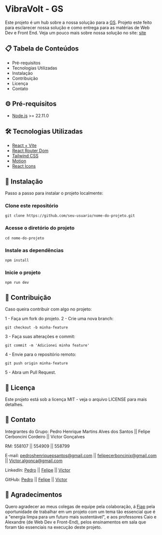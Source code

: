 # VibraVolt - GS
Este projeto é um hub sobre a nossa solução para a [GS](https://www.fiap.com.br/graduacao/global-solution/).
Projeto este feito para esclarecer nossa solução e como entrega para as matérias de Web Dev e Front End.
Veja um pouco mais sobre nossa solução no site: [site]()

## 📋 Tabela de Conteúdos
- Pré-requisitos
- Tecnologias Utilizadas
- Instalação
- Contribuição
- Licença
- Contato

## ⚙️ Pré-requisitos

- [Node.js](https://nodejs.org/pt) >= 22.11.0

## 🛠️ Tecnologias Utilizadas

- [React + Vite](https://react.dev/)
- [React Router Dom](https://www.npmjs.com/package/react-router-dom)
- [Tailwind CSS](https://tailwindcss.com/)
- [Motion](https://motion.dev/)
- [React Icons](https://react-icons.github.io/react-icons/)

## 🚀 Instalação
Passo a passo para instalar o projeto localmente:

### Clone este repositório
```
git clone https://github.com/seu-usuario/nome-do-projeto.git
```

### Acesse o diretório do projeto
```
cd nome-do-projeto
```

### Instale as dependências
```
npm install
```

### Inicie o projeto
```
npm run dev
```

## 🤝 Contribuição
Caso queira contribuir com algo no projeto:

1 - Faça um fork do projeto.
2 - Crie uma nova branch:
```
git checkout -b minha-feature
```
3 - Faça suas alterações e commit:
```
git commit -m 'Adicionei minha feature'
```
4 - Envie para o repositório remoto:
```
git push origin minha-feature
```
5 - Abra um Pull Request.

## 📄 Licença

Este projeto está sob a licença MIT - veja o arquivo LICENSE para mais detalhes.

## 📧 Contato

Integrantes do Grupo: Pedro Henrique Martins Alves dos Santos || Felipe Cerboncini Cordeiro || Victor Gonçalves

RM: 558107 || 554909 || 558799

E-mail: pedroshenriquepsantos@gmail.com || felipecerboncinix@gmail.com || Victor.algonca@gmail.com

LinkedIn: [Pedro](https://www.linkedin.com/in/pedrohmas/) || [Felipe](https://www.linkedin.com/in/felipe-cerboncini-cordeiro/) || [Victor](https://www.linkedin.com/in/victor-gon%C3%A7alves-3601a42b9/)

GitHub: [Pedro](https://github.com/pedrohmartinsa) || [Felipe](https://github.com/CerbonXD) || [Victor](https://github.com/VictorAlgonca)

## 🌟 Agradecimentos
Quero agradecer ao meus colegas de equipe pela colaboração, á [Fiap](https://www.fiap.com.br/) pela oportunidade de trabalhar em um projeto com um tema tão essencial que é a "energia limpa para um futuro mais sustentável", e aos professores Caio e Alexandre (de Web Dev e Front-End), pelos ensinamentos em sala que foram tão essenciais na execução deste projeto.
